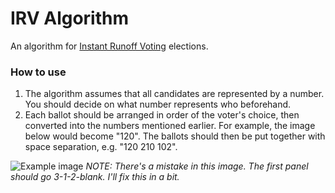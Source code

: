# IRV Algorithm
An algorithm for [Instant Runoff Voting](https://en.wikipedia.org/wiki/Instant-runoff_voting) elections.

### How to use
1. The algorithm assumes that all candidates are represented by a number. You should decide on what number represents who beforehand.
2.  Each ballot should be arranged in order of the voter's choice, then converted into the numbers mentioned earlier. For example, the image below would become "120". The ballots should then be put together with space separation, e.g. "120 210 102".

![Example image](https://i.imgur.com/kWkQeEF.png)
_NOTE: There's a mistake in this image. The first panel should go 3-1-2-blank. I'll fix this in a bit._
